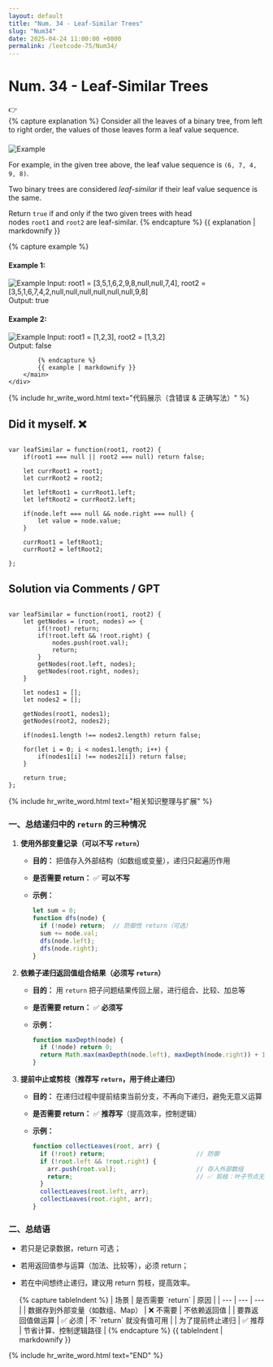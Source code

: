 ```yaml
---
layout: default
title: "Num. 34 - Leaf-Similar Trees"
slug: "Num34"
date: 2025-04-24 11:00:00 +0800
permalink: /leetcode-75/Num34/
---
```



# Num. 34 - Leaf-Similar Trees

<aside class="asideDiv">
    <div>👉</div>
    <div>
        <main>
            {% capture explanation %}
Consider all the leaves of a binary tree, from left to right order, the values of those leaves form a leaf value sequence.

<img 
src="{{ '/assets/images/leetcode/Leaf-Similar-Trees-example.png' | relative_url }}" 
alt="Example"
class="leetcode-example-image" 
style="max-width: 13em; margin-top: 0.5em; margin-button: 0.5em;"
/>

For example, in the given tree above, the leaf value sequence is `(6, 7, 4, 9, 8)`.

Two binary trees are considered *leaf-similar* if their leaf value sequence is the same.

Return `true` if and only if the two given trees with head nodes `root1` and `root2` are leaf-similar.
            {% endcapture %}
            {{ explanation | markdownify }}
        </main>
        <main>
            {% capture example %}
#### Example 1:
<img 
src="{{ '/assets/images/leetcode/Leaf-Similar-Trees-example1.jpg' | relative_url }}" 
alt="Example"
class="leetcode-example-image" 
style="max-width: 25em;"
/>
Input: root1 = [3,5,1,6,2,9,8,null,null,7,4], root2 = [3,5,1,6,7,4,2,null,null,null,null,null,null,9,8]  
Output: true

#### Example 2:
<img 
src="{{ '/assets/images/leetcode/Leaf-Similar-Trees-example2.jpg' | relative_url }}" 
alt="Example"
class="leetcode-example-image" 
style="max-width: 15em;"
/>
Input: root1 = [1,2,3], root2 = [1,3,2]  
Output: false

            {% endcapture %}
            {{ example | markdownify }}
        </main>
    </div>
</aside>

{% include hr_write_word.html text="代码展示（含错误 & 正确写法）" %}

## **Did it myself.** &#x274C; 
<pre><code class="language-js">
var leafSimilar = function(root1, root2) {
    if(root1 === null || root2 === null) return false; 

    let currRoot1 = root1;
    let currRoot2 = root2;

    let leftRoot1 = currRoot1.left;
    let leftRoot2 = currRoot2.left;
    
    if(node.left === null && node.right === null) {
        let value = node.value;
    }

    currRoot1 = leftRoot1;
    currRoot2 = leftRoot2;

};
</code></pre>

## **Solution via Comments / GPT**
<pre><code class="language-js">
var leafSimilar = function(root1, root2) {
    let getNodes = (root, nodes) => {
        if(!root) return;
        if(!root.left && !root.right) {
            nodes.push(root.val);
            return;
        }
        getNodes(root.left, nodes);
        getNodes(root.right, nodes);
    }

    let nodes1 = [];
    let nodes2 = [];

    getNodes(root1, nodes1);
    getNodes(root2, nodes2);

    if(nodes1.length !== nodes2.length) return false;

    for(let i = 0; i < nodes1.length; i++) {
        if(nodes1[i] !== nodes2[i]) return false;
    }

    return true;
};
</code></pre>


{% include hr_write_word.html text="相关知识整理与扩展" %}


### **一、总结递归中的 `return` 的三种情况**

1. **使用外部变量记录（可以不写 `return`）**

    - **目的：** 把值存入外部结构（如数组或变量），递归只起遍历作用

    - **是否需要 return：** ✅ **可以不写**

    - **示例：**
        
        ```jsx
        let sum = 0;
        function dfs(node) {
          if (!node) return;  // 防御性 return（可选）
          sum += node.val;
          dfs(node.left);
          dfs(node.right);
        }
        ```
        
2. **依赖子递归返回值组合结果（必须写 `return`）**

    - **目的：** 用 `return` 把子问题结果传回上层，进行组合、比较、加总等

    - **是否需要 return：** ✅ **必须写**

    - **示例：**
        
        ```jsx
        function maxDepth(node) {
          if (!node) return 0;
          return Math.max(maxDepth(node.left), maxDepth(node.right)) + 1;
        }
        ```
        
3. **提前中止或剪枝（推荐写 `return`，用于终止递归）**

    - **目的：** 在递归过程中提前结束当前分支，不再向下递归，避免无意义运算

    - **是否需要 return：** ✅ **推荐写**（提高效率，控制逻辑）

    - **示例：**
        
        ```jsx
        function collectLeaves(root, arr) {
          if (!root) return;                         // 防御
          if (!root.left && !root.right) {
            arr.push(root.val);                      // 存入外部数组
            return;                                  // ✅ 剪枝：叶子节点无需递归左右
          }
          collectLeaves(root.left, arr);
          collectLeaves(root.right, arr);
        }
        ```
        

### **二、总结语**

- 若只是记录数据，return 可选；

- 若用返回值参与运算（加法、比较等），必须 return；

- 若在中间想终止递归，建议用 return 剪枝，提高效率。
    
<div style="margin-left: 1.5em;">
{% capture tableIndent %}
| 场景 | 是否需要 `return` | 原因 |
| --- | --- | --- |
| 数据存到外部变量（如数组、Map） | ❌ 不需要 | 不依赖返回值 |
| 要靠返回值做运算 | ✅ 必须 | 不 `return` 就没有值可用 |
| 为了提前终止递归 | ✅ 推荐 | 节省计算、控制逻辑路径 |
{% endcapture %}
{{ tableIndent | markdownify }}
</div>


{% include hr_write_word.html text="END" %}
